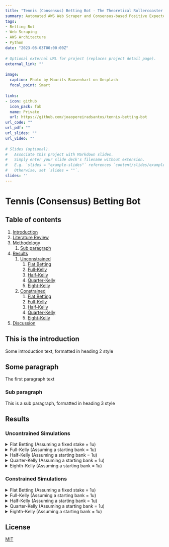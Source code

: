 ```yaml
---
title: "Tennis (Consensus) Betting Bot - The Theoretical Rollercoaster: £1 to £25k 🚀 (and its Downfall 💀)"
summary: Automated AWS Web Scraper and Consensus-based Positive Expected Value
tags:
- Betting Bot
- Web Scraping
- AWS Architecture
- Python
date: "2023-08-03T00:00:00Z"

# Optional external URL for project (replaces project detail page).
external_link: ""

image:
  caption: Photo by Maurits Bausenhart on Unsplash
  focal_point: Smart

links:
- icon: github
  icon_pack: fab
  name: Private
  url: https://github.com/joaopereiradsantos/tennis-betting-bot
url_code: ""
url_pdf: ""
url_slides: ""
url_video: ""

# Slides (optional).
#   Associate this project with Markdown slides.
#   Simply enter your slide deck's filename without extension.
#   E.g. `slides = "example-slides"` references `content/slides/example-slides.md`.
#   Otherwise, set `slides = ""`.
slides: ''
---
```

# Tennis (Consensus) Betting Bot
## Table of contents
1. [Introduction](#introduction)
2. [Literature Review](#paragraph1)
3. [Methodology](#paragraph1)
    1. [Sub paragraph](#subparagraph1)
4. [Results](#results)
   1. [Unconstrained](#unconstrained)
      1. [Flat Betting](#unconstrained_fb)
      2. [Full-Kelly](#paragraph2)
      3. [Half-Kelly](#paragraph2)
      4. [Quarter-Kelly](#paragraph2)
      5. [Eight-Kelly](#paragraph2)
   2. [Constrained](#constrained)
      1. [Flat Betting](#paragraph2)
      2. [Full-Kelly](#paragraph2)
      3. [Half-Kelly](#paragraph2)
      4. [Quarter-Kelly](#paragraph2)
      5. [Eight-Kelly](#paragraph2)
5. [Discussion](#discussion)

## This is the introduction <a name="introduction"></a>
Some introduction text, formatted in heading 2 style

## Some paragraph <a name="paragraph1"></a>
The first paragraph text

### Sub paragraph <a name="subparagraph1"></a>
This is a sub paragraph, formatted in heading 3 style

## Results <a name="results"></a>

### Uncontrained Simulations <a name="unconstrained"></a>

<details><summary>Flat Betting (Assuming a fixed stake = 1u)</summary>

|     n | final_bank_u | n_games | yield_% | accuracy_% | bank_std_u | bank_cv_% |
| ----: | -----------: | ------: | ------: | ---------: | ---------: | --------: |
| 0.000 |     -2410.34 |   36388 |   -6.63 |      49.81 |     687.66 |    -54.28 |
| 0.005 |     -2357.28 |   35643 |   -6.62 |      49.58 |     671.53 |    -53.82 |
| 0.010 |     -2009.45 |   32404 |   -6.20 |      48.99 |     574.96 |    -53.45 |
| 0.015 |     -1412.05 |   26000 |   -5.43 |      47.97 |     419.85 |    -55.28 |
| 0.020 |      -519.92 |   18739 |   -2.78 |      48.76 |     143.30 |    -53.09 |
| 0.025 |      -121.98 |   12560 |   -0.98 |      49.36 |      69.39 |    -56.66 |
| 0.030 |       170.69 |    8211 |    2.07 |      50.60 |      47.58 |    126.12 |
| 0.035 |       196.30 |    5496 |    3.55 |      50.96 |      59.15 |    101.38 |
| 0.040 |       193.37 |    3713 |    5.18 |      51.14 |      62.11 |    103.60 |
| 0.045 |       175.31 |    2556 |    6.82 |      50.94 |      61.73 |     91.16 |
| 0.050 |       157.05 |    1861 |    8.39 |      51.37 |      51.93 |     86.12 |
| 0.055 |       148.75 |    1395 |   10.59 |      51.76 |      45.08 |     79.51 |
| 0.060 |       156.74 |    1090 |   14.29 |      52.20 |      49.96 |     81.42 |
| 0.065 |       141.27 |     868 |   16.16 |      51.96 |      42.63 |     77.91 |
| 0.070 |       126.03 |     717 |   17.44 |      52.02 |      37.92 |     74.05 |
| 0.075 |       130.67 |     608 |   21.33 |      52.63 |      36.17 |     70.00 |
| 0.080 |       122.58 |     519 |   23.43 |      52.60 |      32.37 |     67.12 |
| 0.085 |       111.09 |     445 |   24.74 |      54.16 |      32.23 |     59.58 |
| 0.090 |        93.68 |     397 |   23.35 |      53.40 |      29.58 |     72.02 |
| 0.095 |        89.62 |     347 |   25.54 |      53.03 |      26.41 |     63.78 |
| 0.100 |        85.93 |     306 |   27.75 |      53.59 |      26.13 |     69.55 |

![flat_bet_theo](./pictures/flat_bet_theo.png)


</details>

<details><summary>Full-Kelly (Assuming a starting bank = 1u)</summary>

|     n | final_bank_u | n_games | accuracy_% | yield_% | bank_std_u | bank_cv_% |
| ----: | -----------: | ------: | ---------: | ------: | ---------: | --------: |
| 0.000 |         0.00 |   36388 |      49.81 |   -8.06 |       0.02 |   2358.22 |
| 0.005 |         0.00 |   35643 |      49.58 |   -7.57 |       0.02 |   2261.99 |
| 0.010 |         0.00 |   32404 |      48.99 |   -7.58 |       0.03 |   2130.76 |
| 0.015 |         0.00 |   26000 |      47.97 |   -6.76 |       0.04 |   2009.03 |
| 0.020 |         0.00 |   18739 |      48.76 |   -9.49 |       0.03 |   1590.77 |
| 0.025 |         0.00 |   12560 |      49.36 |   -5.93 |       0.05 |   1302.50 |
| 0.030 |         0.00 |    8211 |      50.60 |   -7.29 |       0.08 |   1474.63 |
| 0.035 |         0.00 |    5496 |      50.96 |   -7.18 |       0.09 |   1060.10 |
| 0.040 |         0.00 |    3713 |      51.14 |  -15.60 |       0.06 |   1085.84 |
| 0.045 |         0.00 |    2556 |      50.94 |   -7.29 |       0.13 |    749.25 |
| 0.050 |         0.00 |    1861 |      51.37 |  -19.22 |       0.07 |    745.38 |
| 0.055 |         0.00 |    1395 |      51.76 |  -28.39 |       0.05 |    716.29 |
| 0.060 |         0.00 |    1090 |      52.20 |  -23.93 |       0.07 |    577.55 |
| 0.065 |         0.00 |     868 |      51.96 |  -16.67 |       0.09 |    388.46 |
| 0.070 |         0.01 |     717 |      52.02 |   -0.84 |       1.24 |    210.02 |
| 0.075 |         0.35 |     608 |      52.63 |   -0.23 |       2.27 |    141.19 |
| 0.080 |         5.22 |     519 |      52.60 |    0.73 |       4.88 |    120.22 |
| 0.085 |        38.59 |     445 |      54.16 |    1.45 |      23.63 |    115.17 |
| 0.090 |        58.65 |     397 |      53.40 |    2.06 |      28.58 |    113.14 |
| 0.095 |        17.92 |     347 |      53.03 |    1.08 |      20.94 |    128.75 |
| 0.100 |       119.90 |     306 |      53.59 |    3.45 |      47.84 |    117.57 |

![f_k_theo](./pictures/f_k_theo.png)

</details>

<details><summary>Half-Kelly (Assuming a starting bank = 1u)</summary>

|     n | final_bank_u | n_games | accuracy_% | yield_% | bank_std_u | bank_cv_% |
| ----: | -----------: | ------: | ---------: | ------: | ---------: | --------: |
| 0.000 |         0.00 |   36388 |      49.81 |   -4.55 |       0.05 |   1402.44 |
| 0.005 |         0.00 |   35643 |      49.58 |   -4.38 |       0.05 |   1364.17 |
| 0.010 |         0.00 |   32404 |      48.99 |   -4.44 |       0.05 |   1280.98 |
| 0.015 |         0.00 |   26000 |      47.97 |   -3.40 |       0.07 |    936.15 |
| 0.020 |         0.00 |   18739 |      48.76 |   -4.09 |       0.07 |    890.28 |
| 0.025 |         0.00 |   12560 |      49.36 |   -4.87 |       0.10 |    944.19 |
| 0.030 |         0.00 |    8211 |      50.60 |   -7.66 |       0.09 |    899.72 |
| 0.035 |         0.00 |    5496 |      50.96 |   -7.62 |       0.12 |    750.03 |
| 0.040 |         0.00 |    3713 |      51.14 |  -14.37 |       0.08 |    719.85 |
| 0.045 |         0.08 |    2556 |      50.94 |   -0.81 |       0.37 |    123.68 |
| 0.050 |        49.74 |    1861 |      51.37 |    0.59 |      60.32 |    198.68 |
| 0.055 |      1175.07 |    1395 |      51.76 |    7.03 |     194.45 |    233.05 |
| 0.060 |     16768.13 |    1090 |      52.20 |    5.43 |    3929.18 |    199.77 |
| 0.065 |      2276.34 |     868 |      51.96 |    4.45 |     586.57 |    145.67 |
| 0.070 |      2969.12 |     717 |      52.02 |    3.53 |    1154.32 |    141.41 |
| 0.075 |      4562.71 |     608 |      52.63 |    7.49 |    1201.06 |    169.57 |
| 0.080 |      4578.19 |     519 |      52.60 |   10.76 |    1058.85 |    176.26 |
| 0.085 |      5486.35 |     445 |      54.16 |   12.03 |    1223.85 |    168.85 |
| 0.090 |      3007.96 |     397 |      53.40 |   13.37 |     660.72 |    164.99 |
| 0.095 |       846.36 |     347 |      53.03 |   12.61 |     181.12 |    132.29 |
| 0.100 |      1133.21 |     306 |      53.59 |   15.02 |     262.67 |    146.41 |

![h_k_theo](./pictures/h_k_theo.png)

</details>

<details><summary>Quarter-Kelly (Assuming a starting bank = 1u)</summary>

|     n | final_bank_u | n_games | accuracy_% | yield_% | bank_std_u | bank_cv_% |
| ----: | -----------: | ------: | ---------: | ------: | ---------: | --------: |
| 0.000 |         0.00 |   36388 |      49.81 |   -3.59 |       0.07 |    878.63 |
| 0.005 |         0.00 |   35643 |      49.58 |   -3.48 |       0.08 |    843.47 |
| 0.010 |         0.00 |   32404 |      48.99 |   -3.26 |       0.08 |    738.96 |
| 0.015 |         0.00 |   26000 |      47.97 |   -2.43 |       0.12 |    620.12 |
| 0.020 |         0.00 |   18739 |      48.76 |   -3.12 |       0.12 |    550.93 |
| 0.025 |         0.00 |   12560 |      49.36 |   -4.89 |       0.12 |    574.61 |
| 0.030 |         1.31 |    8211 |      50.60 |    0.28 |       0.26 |    147.23 |
| 0.035 |        83.69 |    5496 |      50.96 |    1.86 |      15.10 |    144.43 |
| 0.040 |       123.44 |    3713 |      51.14 |    3.00 |      20.23 |    140.77 |
| 0.045 |       277.42 |    2556 |      50.94 |    2.29 |      92.83 |    145.23 |
| 0.050 |      1188.58 |    1861 |      51.37 |    3.96 |     359.75 |    164.45 |
| 0.055 |      1746.77 |    1395 |      51.76 |   10.93 |     308.81 |    197.53 |
| 0.060 |      3096.49 |    1090 |      52.20 |    9.94 |     677.73 |    174.32 |
| 0.065 |       711.24 |     868 |      51.96 |    9.38 |     160.20 |    136.47 |
| 0.070 |       548.44 |     717 |      52.02 |    8.72 |     148.91 |    125.00 |
| 0.075 |       503.76 |     608 |      52.63 |   12.88 |     120.59 |    136.40 |
| 0.080 |       386.59 |     519 |      52.60 |   15.71 |      91.10 |    135.32 |
| 0.085 |       353.02 |     445 |      54.16 |   16.86 |      82.64 |    127.73 |
| 0.090 |       220.67 |     397 |      53.40 |   18.11 |      51.27 |    120.44 |
| 0.095 |       101.54 |     347 |      53.03 |   17.63 |      23.10 |     99.86 |
| 0.100 |       102.67 |     306 |      53.59 |   20.31 |      24.92 |    105.38 |

![q_k_theo](./pictures/q_k_theo.png)

</details>

<details><summary>Eighth-Kelly (Assuming a starting bank = 1u)</summary>

|     n | final_bank_u | n_games | accuracy_% | yield_% | bank_std_u | bank_cv_% |
| ----: | -----------: | ------: | ---------: | ------: | ---------: | --------: |
| 0.000 |         0.00 |   36388 |      49.81 |   -2.87 |       0.11 |    500.56 |
| 0.005 |         0.00 |   35643 |      49.58 |   -2.80 |       0.11 |    483.83 |
| 0.010 |         0.00 |   32404 |      48.99 |   -2.35 |       0.12 |    396.78 |
| 0.015 |         0.00 |   26000 |      47.97 |   -1.77 |       0.17 |    307.29 |
| 0.020 |         0.00 |   18739 |      48.76 |   -1.64 |       0.17 |    209.96 |
| 0.025 |         0.16 |   12560 |      49.36 |   -1.51 |       0.16 |    143.53 |
| 0.030 |       137.80 |    8211 |      50.60 |    3.63 |      24.89 |    212.05 |
| 0.035 |       249.42 |    5496 |      50.96 |    3.62 |      47.75 |    148.58 |
| 0.040 |       116.15 |    3713 |      51.14 |    4.68 |      22.14 |    128.43 |
| 0.045 |        88.09 |    2556 |      50.94 |    4.40 |      24.54 |    118.96 |
| 0.050 |       120.63 |    1861 |      51.37 |    6.51 |      34.24 |    130.02 |
| 0.055 |       110.66 |    1395 |      51.76 |   11.81 |      23.89 |    133.85 |
| 0.060 |       122.96 |    1090 |      52.20 |   12.18 |      30.71 |    124.26 |
| 0.065 |        52.51 |     868 |      51.96 |   11.82 |      13.52 |    101.48 |
| 0.070 |        41.96 |     717 |      52.02 |   12.03 |      11.98 |     94.16 |
| 0.075 |        37.40 |     608 |      52.63 |   15.46 |       9.69 |     92.67 |
| 0.080 |        30.74 |     519 |      52.60 |   17.98 |       7.89 |     89.31 |
| 0.085 |        28.08 |     445 |      54.16 |   19.20 |       7.15 |     83.61 |
| 0.090 |        21.30 |     397 |      53.40 |   20.38 |       5.34 |     77.76 |
| 0.095 |        13.95 |     347 |      53.03 |   19.94 |       3.34 |     64.54 |
| 0.100 |        13.57 |     306 |      53.59 |   22.93 |       3.40 |     67.13 |

![e_k_theo](./pictures/e_k_theo.png)


</details>

### Constrained Simulations <a name="constrained"></a>

<details><summary>Flat Betting (Assuming a fixed stake = 1u)</summary>

|     n | final_bank_u | n_games | yield_% | accuracy_% | bank_std_u | bank_cv_% |
| ----: | -----------: | ------: | ------: | ---------: | ---------: | --------: |
| 0.000 |     -2899.88 |   32034 |   -9.06 |      49.55 |     832.90 |    -55.18 |
| 0.005 |     -2393.36 |   27351 |   -8.75 |      49.03 |     691.79 |    -55.47 |
| 0.010 |     -1617.53 |   20506 |   -7.89 |      48.12 |     456.79 |    -53.57 |
| 0.015 |      -713.40 |   13448 |   -5.31 |      48.36 |     204.93 |    -48.12 |
| 0.020 |      -293.05 |    7985 |   -3.68 |      49.69 |      76.58 |    -44.31 |
| 0.025 |      -106.65 |    4515 |   -2.38 |      50.68 |      48.05 |    -46.54 |
| 0.030 |        38.59 |    2565 |    1.47 |      52.24 |      19.84 |   -128.87 |
| 0.035 |        60.50 |    1548 |    3.84 |      52.45 |      23.96 |    431.10 |
| 0.040 |        67.68 |     961 |    6.94 |      51.72 |      22.40 |    126.29 |
| 0.045 |        48.04 |     631 |    7.45 |      50.08 |      12.54 |     87.76 |
| 0.050 |        42.01 |     449 |    9.13 |      48.78 |      12.16 |     94.36 |
| 0.055 |        48.68 |     340 |   14.02 |      49.12 |      14.34 |     83.93 |
| 0.060 |        40.62 |     278 |   14.25 |      48.20 |      11.93 |     85.22 |
| 0.065 |        49.00 |     232 |   20.69 |      48.71 |      14.07 |     79.65 |
| 0.070 |        44.92 |     198 |   22.18 |      50.00 |      13.29 |     70.38 |
| 0.075 |        47.69 |     178 |   26.23 |      50.00 |      13.37 |     64.77 |
| 0.080 |        48.04 |     155 |   30.35 |      50.97 |      13.89 |     64.44 |
| 0.085 |        46.86 |     144 |   31.85 |      50.69 |      13.84 |     60.66 |
| 0.090 |        35.43 |     128 |   26.90 |      47.66 |      11.44 |     76.43 |
| 0.095 |        35.62 |     114 |   30.37 |      47.37 |      11.84 |     72.42 |
| 0.100 |        38.80 |      99 |   38.18 |      48.48 |      12.89 |     83.26 |

![flat_bet_elig](./pictures/flat_bet_elig.png)

</details>

<details><summary>Full-Kelly (Assuming a starting bank = 1u)</summary>

|     n | final_bank_u | n_games | accuracy_% | yield_% | bank_std_u | bank_cv_% |
| ----: | -----------: | ------: | ---------: | ------: | ---------: | --------: |
| 0.000 |         0.00 |   32034 |      49.55 |   -8.69 |       0.02 |   2294.34 |
| 0.005 |         0.00 |   27351 |      49.03 |   -4.68 |       0.04 |   1961.00 |
| 0.010 |         0.00 |   20506 |      48.12 |   -5.68 |       0.05 |   1836.61 |
| 0.015 |         0.00 |   13448 |      48.36 |   -2.59 |       0.12 |   1374.20 |
| 0.020 |         0.00 |    7985 |      49.69 |  -10.92 |       0.04 |   1659.85 |
| 0.025 |         0.00 |    4515 |      50.68 |  -12.73 |       0.05 |   1237.01 |
| 0.030 |         0.00 |    2565 |      52.24 |  -12.75 |       0.07 |    881.07 |
| 0.035 |         0.00 |    1548 |      52.45 |  -11.83 |       0.12 |    815.67 |
| 0.040 |         0.00 |     961 |      51.72 |  -31.30 |       0.06 |    786.41 |
| 0.045 |         0.00 |     631 |      50.08 |  -19.70 |       0.12 |    503.08 |
| 0.050 |         0.00 |     449 |      48.78 |   -8.79 |       0.15 |    198.23 |
| 0.055 |         0.08 |     340 |      49.12 |   -1.11 |       0.97 |    130.82 |
| 0.060 |         0.18 |     278 |      48.20 |   -0.52 |       2.21 |    122.25 |
| 0.065 |         0.27 |     232 |      48.71 |   -0.43 |       3.09 |    128.52 |
| 0.070 |         5.82 |     198 |      50.00 |    1.88 |       4.75 |    105.61 |
| 0.075 |         5.29 |     178 |      50.00 |    2.43 |       3.89 |    103.87 |
| 0.080 |         7.82 |     155 |      50.97 |    4.34 |       3.87 |    100.24 |
| 0.085 |         6.08 |     144 |      50.69 |    3.19 |       3.65 |     85.19 |
| 0.090 |         1.39 |     128 |      47.66 |    0.78 |       1.07 |     71.71 |
| 0.095 |         1.17 |     114 |      47.37 |    0.32 |       1.15 |     63.16 |
| 0.100 |         4.92 |      99 |      48.48 |    6.10 |       2.90 |    105.55 |

![f_k_elig](./pictures/f_k_elig.png)

</details>

<details><summary>Half-Kelly (Assuming a starting bank = 1u)</summary>

|     n | final_bank_u | n_games | accuracy_% | yield_% | bank_std_u | bank_cv_% |
| ----: | -----------: | ------: | ---------: | ------: | ---------: | --------: |
| 0.000 |         0.00 |   32034 |      49.55 |   -4.42 |       0.05 |   1224.71 |
| 0.005 |         0.00 |   27351 |      49.03 |   -2.94 |       0.07 |   1049.01 |
| 0.010 |         0.00 |   20506 |      48.12 |   -4.18 |       0.07 |   1046.90 |
| 0.015 |         0.00 |   13448 |      48.36 |   -1.84 |       0.19 |    772.40 |
| 0.020 |         0.00 |    7985 |      49.69 |   -8.65 |       0.07 |    854.82 |
| 0.025 |         0.00 |    4515 |      50.68 |   -9.28 |       0.08 |    654.66 |
| 0.030 |         0.00 |    2565 |      52.24 |   -6.87 |       0.13 |    414.17 |
| 0.035 |         0.02 |    1548 |      52.45 |   -4.83 |       0.15 |    191.84 |
| 0.040 |         0.09 |     961 |      51.72 |   -4.59 |       0.12 |     91.01 |
| 0.045 |         0.45 |     631 |      50.08 |   -1.48 |       0.20 |     52.52 |
| 0.050 |         1.99 |     449 |      48.78 |    0.79 |       1.27 |     67.71 |
| 0.055 |        16.57 |     340 |      49.12 |    4.99 |       6.06 |     92.47 |
| 0.060 |        13.42 |     278 |      48.20 |    5.11 |       4.88 |     78.03 |
| 0.065 |        10.94 |     232 |      48.71 |    5.40 |       4.50 |     77.50 |
| 0.070 |        27.90 |     198 |      50.00 |   13.17 |       8.38 |    106.63 |
| 0.075 |        21.01 |     178 |      50.00 |   14.20 |       6.40 |    103.03 |
| 0.080 |        20.48 |     155 |      50.97 |   16.73 |       6.30 |    109.42 |
| 0.085 |        15.38 |     144 |      50.69 |   14.80 |       4.66 |     88.96 |
| 0.090 |         6.09 |     128 |      47.66 |   11.82 |       1.83 |     68.85 |
| 0.095 |         4.62 |     114 |      47.37 |    9.73 |       1.37 |     52.63 |
| 0.100 |         6.89 |      99 |      48.48 |   16.98 |       2.48 |     83.24 |

![h_k_elig](./pictures/h_k_elig.png)

</details>

<details><summary>Quarter-Kelly (Assuming a starting bank = 1u)</summary>

|     n | final_bank_u | n_games | accuracy_% | yield_% | bank_std_u | bank_cv_% |
| ----: | -----------: | ------: | ---------: | ------: | ---------: | --------: |
| 0.000 |         0.00 |   32034 |      49.55 |   -3.52 |       0.08 |    831.63 |
| 0.005 |         0.00 |   27351 |      49.03 |   -2.44 |       0.11 |    670.30 |
| 0.010 |         0.00 |   20506 |      48.12 |   -3.44 |       0.10 |    631.85 |
| 0.015 |         0.00 |   13448 |      48.36 |   -1.94 |       0.20 |    432.59 |
| 0.020 |         0.00 |    7985 |      49.69 |   -4.01 |       0.11 |    279.02 |
| 0.025 |         0.02 |    4515 |      50.68 |   -4.84 |       0.14 |    258.42 |
| 0.030 |         4.07 |    2565 |      52.24 |    2.44 |       0.59 |     96.87 |
| 0.035 |         8.08 |    1548 |      52.45 |    2.36 |       2.45 |    100.38 |
| 0.040 |         4.12 |     961 |      51.72 |    2.53 |       1.43 |     86.68 |
| 0.045 |         3.85 |     631 |      50.08 |    3.76 |       1.03 |     64.56 |
| 0.050 |         4.91 |     449 |      48.78 |    4.60 |       1.51 |     57.95 |
| 0.055 |        10.45 |     340 |      49.12 |    9.83 |       3.01 |     74.23 |
| 0.060 |         8.19 |     278 |      48.20 |   10.20 |       2.24 |     61.30 |
| 0.065 |         6.75 |     232 |      48.71 |   10.97 |       1.92 |     57.98 |
| 0.070 |         9.61 |     198 |      50.00 |   18.10 |       2.38 |     66.24 |
| 0.075 |         7.89 |     178 |      50.00 |   19.06 |       1.93 |     61.97 |
| 0.080 |         7.39 |     155 |      50.97 |   21.67 |       1.81 |     63.21 |
| 0.085 |         6.16 |     144 |      50.69 |   20.21 |       1.47 |     53.79 |
| 0.090 |         3.70 |     128 |      47.66 |   17.24 |       0.82 |     42.49 |
| 0.095 |         3.08 |     114 |      47.37 |   15.56 |       0.65 |     34.30 |
| 0.100 |         3.55 |      99 |      48.48 |   22.64 |       0.90 |     47.09 |

![q_k_elig](./pictures/q_k_elig.png)

</details>

<details><summary>Eighth-Kelly (Assuming a starting bank = 1u)</summary>

|     n | final_bank_u | n_games | accuracy_% | yield_% | bank_std_u | bank_cv_% |
| ----: | -----------: | ------: | ---------: | ------: | ---------: | --------: |
| 0.000 |         0.00 |   32034 |      49.55 |   -3.35 |       0.11 |    538.40 |
| 0.005 |         0.00 |   27351 |      49.03 |   -2.23 |       0.15 |    399.78 |
| 0.010 |         0.00 |   20506 |      48.12 |   -2.69 |       0.14 |    331.98 |
| 0.015 |         0.00 |   13448 |      48.36 |   -1.33 |       0.26 |    185.44 |
| 0.020 |         0.55 |    7985 |      49.69 |   -0.25 |       0.43 |     74.40 |
| 0.025 |         1.62 |    4515 |      50.68 |    0.81 |       0.28 |     65.43 |
| 0.030 |         9.16 |    2565 |      52.24 |    4.29 |       1.64 |     87.52 |
| 0.035 |         7.39 |    1548 |      52.45 |    4.06 |       1.99 |     77.64 |
| 0.040 |         3.82 |     961 |      51.72 |    4.34 |       1.08 |     62.26 |
| 0.045 |         3.02 |     631 |      50.08 |    5.49 |       0.66 |     43.04 |
| 0.050 |         3.03 |     449 |      48.78 |    6.77 |       0.70 |     38.52 |
| 0.055 |         4.12 |     340 |      49.12 |   12.10 |       0.97 |     45.07 |
| 0.060 |         3.52 |     278 |      48.20 |   12.80 |       0.75 |     36.76 |
| 0.065 |         3.13 |     232 |      48.71 |   13.91 |       0.66 |     34.17 |
| 0.070 |         3.63 |     198 |      50.00 |   19.89 |       0.70 |     35.74 |
| 0.075 |         3.24 |     178 |      50.00 |   20.78 |       0.60 |     32.63 |
| 0.080 |         3.10 |     155 |      50.97 |   23.29 |       0.57 |     32.52 |
| 0.085 |         2.80 |     144 |      50.69 |   22.47 |       0.48 |     28.50 |
| 0.090 |         2.14 |     128 |      47.66 |   19.54 |       0.32 |     22.50 |
| 0.095 |         1.93 |     114 |      47.37 |   18.46 |       0.27 |     18.82 |
| 0.100 |         2.04 |      99 |      48.48 |   24.97 |       0.34 |     24.30 |

![e_k_elig](./pictures/e_k_elig.png)

</details>

## License
[MIT](https://choosealicense.com/licenses/apache-2.0/)